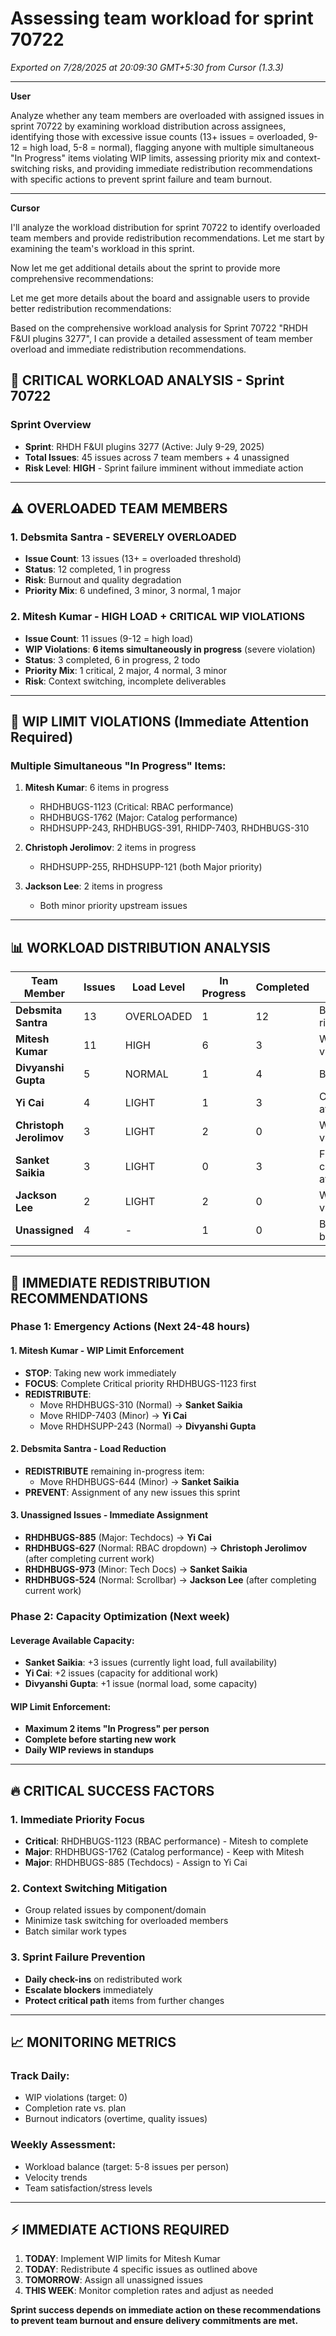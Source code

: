 # Assessing team workload for sprint 70722
_Exported on 7/28/2025 at 20:09:30 GMT+5:30 from Cursor (1.3.3)_

---

**User**

Analyze whether any team members are overloaded with assigned issues in sprint 70722 by examining workload distribution across assignees, identifying those with excessive issue counts (13+ issues = overloaded, 9-12 = high load, 5-8 = normal), flagging anyone with multiple simultaneous "In Progress" items violating WIP limits, assessing priority mix and context-switching risks, and providing immediate redistribution recommendations with specific actions to prevent sprint failure and team burnout.


---

**Cursor**

I'll analyze the workload distribution for sprint 70722 to identify overloaded team members and provide redistribution recommendations. Let me start by examining the team's workload in this sprint.

Now let me get additional details about the sprint to provide more comprehensive recommendations:

Let me get more details about the board and assignable users to provide better redistribution recommendations:

Based on the comprehensive workload analysis for Sprint 70722 "RHDH F&UI plugins 3277", I can provide a detailed assessment of team member overload and immediate redistribution recommendations.

## **🚨 CRITICAL WORKLOAD ANALYSIS - Sprint 70722**

### **Sprint Overview**
- **Sprint**: RHDH F&UI plugins 3277 (Active: July 9-29, 2025)
- **Total Issues**: 45 issues across 7 team members + 4 unassigned
- **Risk Level**: **HIGH** - Sprint failure imminent without immediate action

---

## **⚠️ OVERLOADED TEAM MEMBERS**

### **1. Debsmita Santra - SEVERELY OVERLOADED**
- **Issue Count**: 13 issues (13+ = overloaded threshold)
- **Status**: 12 completed, 1 in progress
- **Risk**: Burnout and quality degradation
- **Priority Mix**: 6 undefined, 3 minor, 3 normal, 1 major

### **2. Mitesh Kumar - HIGH LOAD + CRITICAL WIP VIOLATIONS**
- **Issue Count**: 11 issues (9-12 = high load)
- **WIP Violations**: **6 items simultaneously in progress** (severe violation)
- **Status**: 3 completed, 6 in progress, 2 todo
- **Priority Mix**: 1 critical, 2 major, 4 normal, 3 minor
- **Risk**: Context switching, incomplete deliverables

---

## **🔴 WIP LIMIT VIOLATIONS (Immediate Attention Required)**

### **Multiple Simultaneous "In Progress" Items:**
1. **Mitesh Kumar**: 6 items in progress
   - RHDHBUGS-1123 (Critical: RBAC performance)
   - RHDHBUGS-1762 (Major: Catalog performance)
   - RHDHSUPP-243, RHDHBUGS-391, RHIDP-7403, RHDHBUGS-310

2. **Christoph Jerolimov**: 2 items in progress
   - RHDHSUPP-255, RHDHSUPP-121 (both Major priority)

3. **Jackson Lee**: 2 items in progress
   - Both minor priority upstream issues

---

## **📊 WORKLOAD DISTRIBUTION ANALYSIS**

| Team Member | Issues | Load Level | In Progress | Completed | Risk Factors |
|-------------|--------|------------|-------------|-----------|--------------|
| **Debsmita Santra** | 13 | OVERLOADED | 1 | 12 | Burnout risk |
| **Mitesh Kumar** | 11 | HIGH | 6 | 3 | WIP violations |
| **Divyanshi Gupta** | 5 | NORMAL | 1 | 4 | Balanced |
| **Yi Cai** | 4 | LIGHT | 1 | 3 | Capacity available |
| **Christoph Jerolimov** | 3 | LIGHT | 2 | 0 | WIP violations |
| **Sanket Saikia** | 3 | LIGHT | 0 | 3 | Full capacity available |
| **Jackson Lee** | 2 | LIGHT | 2 | 0 | WIP violations |
| **Unassigned** | 4 | - | 1 | 0 | Blocking bottleneck |

---

## **🎯 IMMEDIATE REDISTRIBUTION RECOMMENDATIONS**

### **Phase 1: Emergency Actions (Next 24-48 hours)**

#### **1. Mitesh Kumar - WIP Limit Enforcement**
- **STOP**: Taking new work immediately
- **FOCUS**: Complete Critical priority RHDHBUGS-1123 first
- **REDISTRIBUTE**: 
  - Move RHDHBUGS-310 (Normal) → **Sanket Saikia**
  - Move RHIDP-7403 (Minor) → **Yi Cai**
  - Move RHDHSUPP-243 (Normal) → **Divyanshi Gupta**

#### **2. Debsmita Santra - Load Reduction**
- **REDISTRIBUTE** remaining in-progress item:
  - Move RHDHBUGS-644 (Minor) → **Sanket Saikia**
- **PREVENT**: Assignment of any new issues this sprint

#### **3. Unassigned Issues - Immediate Assignment**
- **RHDHBUGS-885** (Major: Techdocs) → **Yi Cai**
- **RHDHBUGS-627** (Normal: RBAC dropdown) → **Christoph Jerolimov** (after completing current work)
- **RHDHBUGS-973** (Minor: Tech Docs) → **Sanket Saikia**
- **RHDHBUGS-524** (Normal: Scrollbar) → **Jackson Lee** (after completing current work)

### **Phase 2: Capacity Optimization (Next week)**

#### **Leverage Available Capacity:**
- **Sanket Saikia**: +3 issues (currently light load, full availability)
- **Yi Cai**: +2 issues (capacity for additional work)
- **Divyanshi Gupta**: +1 issue (normal load, some capacity)

#### **WIP Limit Enforcement:**
- **Maximum 2 items "In Progress" per person**
- **Complete before starting new work**
- **Daily WIP reviews in standups**

---

## **🔥 CRITICAL SUCCESS FACTORS**

### **1. Immediate Priority Focus**
- **Critical**: RHDHBUGS-1123 (RBAC performance) - Mitesh to complete
- **Major**: RHDHBUGS-1762 (Catalog performance) - Keep with Mitesh
- **Major**: RHDHBUGS-885 (Techdocs) - Assign to Yi Cai

### **2. Context Switching Mitigation**
- Group related issues by component/domain
- Minimize task switching for overloaded members
- Batch similar work types

### **3. Sprint Failure Prevention**
- **Daily check-ins** on redistributed work
- **Escalate blockers** immediately
- **Protect critical path** items from further changes

---

## **📈 MONITORING METRICS**

### **Track Daily:**
- WIP violations (target: 0)
- Completion rate vs. plan
- Burnout indicators (overtime, quality issues)

### **Weekly Assessment:**
- Workload balance (target: 5-8 issues per person)
- Velocity trends
- Team satisfaction/stress levels

---

## **⚡ IMMEDIATE ACTIONS REQUIRED**

1. **TODAY**: Implement WIP limits for Mitesh Kumar
2. **TODAY**: Redistribute 4 specific issues as outlined above
3. **TOMORROW**: Assign all unassigned issues
4. **THIS WEEK**: Monitor completion rates and adjust as needed

**Sprint success depends on immediate action on these recommendations to prevent team burnout and ensure delivery commitments are met.**

